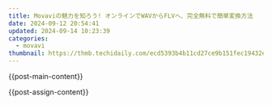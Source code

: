 ```yaml
---
title: Movaviの魅力を知ろう! オンラインでWAVからFLVへ、完全無料で簡単変換方法
date: 2024-09-12 20:54:41
updated: 2024-09-14 10:23:39
categories:
  - movavi
thumbnail: https://thmb.techidaily.com/ecd5393b4b11cd27ce9b151fec19432ec4c563d2b818d2405502179fc7ce1c3d.jpg
---
```


{{post-main-content}}

<ins class="adsbygoogle"
     style="display:block"
     data-ad-format="autorelaxed"
     data-ad-client="ca-pub-7571918770474297"
     data-ad-slot="1223367746"></ins>

{{post-assign-content}}

<ins class="adsbygoogle"
     style="display:block"
     data-ad-client="ca-pub-7571918770474297"
     data-ad-slot="8358498916"
     data-ad-format="auto"
     data-full-width-responsive="true"></ins>
